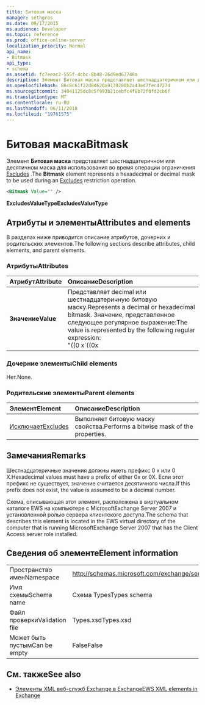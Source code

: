 ```yaml
---
title: Битовая маска
manager: sethgros
ms.date: 09/17/2015
ms.audience: Developer
ms.topic: reference
ms.prod: office-online-server
localization_priority: Normal
api_name:
- Bitmask
api_type:
- schema
ms.assetid: fc7eeac2-555f-4cbc-8b48-26d9ed67748a
description: Элемент Битовая маска представляет шестнадцатеричном или десятичном маска для использования во время операции ограничения Excludes.
ms.openlocfilehash: 86c8c61f22d8d620a9139280b2a43ed7fec4727d
ms.sourcegitcommit: 34041125dc8c5f993b21cebfc4f8b72f0fd2cb6f
ms.translationtype: MT
ms.contentlocale: ru-RU
ms.lasthandoff: 06/11/2018
ms.locfileid: "19761575"
---
```

# <a name="bitmask"></a><span data-ttu-id="f87db-103">Битовая маска</span><span class="sxs-lookup"><span data-stu-id="f87db-103">Bitmask</span></span>

<span data-ttu-id="f87db-104">Элемент **Битовая маска** представляет шестнадцатеричном или десятичном маска для использования во время операции ограничения [Excludes](excludes.md) .</span><span class="sxs-lookup"><span data-stu-id="f87db-104">The **Bitmask** element represents a hexadecimal or decimal mask to be used during an [Excludes](excludes.md) restriction operation.</span></span> 
  
```xml
<Bitmask Value="" />
```

<span data-ttu-id="f87db-105">**ExcludesValueType**</span><span class="sxs-lookup"><span data-stu-id="f87db-105">**ExcludesValueType**</span></span>

## <a name="attributes-and-elements"></a><span data-ttu-id="f87db-106">Атрибуты и элементы</span><span class="sxs-lookup"><span data-stu-id="f87db-106">Attributes and elements</span></span>

<span data-ttu-id="f87db-107">В разделах ниже приводится описание атрибутов, дочерних и родительских элементов.</span><span class="sxs-lookup"><span data-stu-id="f87db-107">The following sections describe attributes, child elements, and parent elements.</span></span>
  
### <a name="attributes"></a><span data-ttu-id="f87db-108">Атрибуты</span><span class="sxs-lookup"><span data-stu-id="f87db-108">Attributes</span></span>

|<span data-ttu-id="f87db-109">**Атрибут**</span><span class="sxs-lookup"><span data-stu-id="f87db-109">**Attribute**</span></span>|<span data-ttu-id="f87db-110">**Описание**</span><span class="sxs-lookup"><span data-stu-id="f87db-110">**Description**</span></span>|
|:-----|:-----|
|<span data-ttu-id="f87db-111">**Значение**</span><span class="sxs-lookup"><span data-stu-id="f87db-111">**Value**</span></span> | <span data-ttu-id="f87db-112">Представляет decimal или шестнадцатеричную битовую маску.</span><span class="sxs-lookup"><span data-stu-id="f87db-112">Represents a decimal or hexadecimal bitmask.</span></span> <span data-ttu-id="f87db-113">Значение, представленное следующее регулярное выражение:</span><span class="sxs-lookup"><span data-stu-id="f87db-113">The value is represented by the following regular expression:</span></span><br/><span data-ttu-id="f87db-114">"((0 x</span><span class="sxs-lookup"><span data-stu-id="f87db-114">\`((0x</span></span>|<span data-ttu-id="f87db-115">0x)[0-9A-Fa-f]\*)</span><span class="sxs-lookup"><span data-stu-id="f87db-115">0X)[0-9A-Fa-f]\*)</span></span>|<span data-ttu-id="f87db-116">([0-9] \*) ".</span><span class="sxs-lookup"><span data-stu-id="f87db-116">([0-9]\*)\`.</span></span><br/><br/><span data-ttu-id="f87db-117">Ниже приведены примеры шестнадцатеричные значения этого атрибута.</span><span class="sxs-lookup"><span data-stu-id="f87db-117">The following are examples of hexadecimal values for this attribute:</span></span><br/><span data-ttu-id="f87db-118">-0x12AF</span><span class="sxs-lookup"><span data-stu-id="f87db-118">- 0x12AF</span></span><br/><span data-ttu-id="f87db-119">-0X334AE</span><span class="sxs-lookup"><span data-stu-id="f87db-119">- 0X334AE</span></span><br/><br/><span data-ttu-id="f87db-120">Ниже приведены примеры decimal значения этого атрибута.</span><span class="sxs-lookup"><span data-stu-id="f87db-120">The following are examples of decimal values for this attribute:</span></span><br/><span data-ttu-id="f87db-121">-10</span><span class="sxs-lookup"><span data-stu-id="f87db-121">- 10</span></span><br/><span data-ttu-id="f87db-122">-255</span><span class="sxs-lookup"><span data-stu-id="f87db-122">- 255</span></span><br/><span data-ttu-id="f87db-123">-4562</span><span class="sxs-lookup"><span data-stu-id="f87db-123">- 4562</span></span> |
   
### <a name="child-elements"></a><span data-ttu-id="f87db-124">Дочерние элементы</span><span class="sxs-lookup"><span data-stu-id="f87db-124">Child elements</span></span>

<span data-ttu-id="f87db-125">Нет.</span><span class="sxs-lookup"><span data-stu-id="f87db-125">None.</span></span>
  
### <a name="parent-elements"></a><span data-ttu-id="f87db-126">Родительские элементы</span><span class="sxs-lookup"><span data-stu-id="f87db-126">Parent elements</span></span>

|<span data-ttu-id="f87db-127">**Элемент**</span><span class="sxs-lookup"><span data-stu-id="f87db-127">**Element**</span></span>|<span data-ttu-id="f87db-128">**Описание**</span><span class="sxs-lookup"><span data-stu-id="f87db-128">**Description**</span></span>|
|:-----|:-----|
|[<span data-ttu-id="f87db-129">Исключает</span><span class="sxs-lookup"><span data-stu-id="f87db-129">Excludes</span></span>](excludes.md) <br/> |<span data-ttu-id="f87db-130">Выполняет битовую маску свойства.</span><span class="sxs-lookup"><span data-stu-id="f87db-130">Performs a bitwise mask of the properties.</span></span>  <br/> |
   
## <a name="remarks"></a><span data-ttu-id="f87db-131">Замечания</span><span class="sxs-lookup"><span data-stu-id="f87db-131">Remarks</span></span>

<span data-ttu-id="f87db-132">Шестнадцатеричные значения должны иметь префикс 0 x или 0 X.</span><span class="sxs-lookup"><span data-stu-id="f87db-132">Hexadecimal values must have a prefix of either 0x or 0X.</span></span> <span data-ttu-id="f87db-133">Если этот префикс не существует, значение считается десятичного числа.</span><span class="sxs-lookup"><span data-stu-id="f87db-133">If this prefix does not exist, the value is assumed to be a decimal number.</span></span>
  
<span data-ttu-id="f87db-134">Схема, описывающая этот элемент, расположена в виртуальном каталоге EWS на компьютере с MicrosoftExchange Server 2007 и установленной ролью сервера клиентского доступа.</span><span class="sxs-lookup"><span data-stu-id="f87db-134">The schema that describes this element is located in the EWS virtual directory of the computer that is running MicrosoftExchange Server 2007 that has the Client Access server role installed.</span></span>
  
## <a name="element-information"></a><span data-ttu-id="f87db-135">Сведения об элементе</span><span class="sxs-lookup"><span data-stu-id="f87db-135">Element information</span></span>

|||
|:-----|:-----|
|<span data-ttu-id="f87db-136">Пространство имен</span><span class="sxs-lookup"><span data-stu-id="f87db-136">Namespace</span></span>  <br/> |http://schemas.microsoft.com/exchange/services/2006/types  <br/> |
|<span data-ttu-id="f87db-137">Имя схемы</span><span class="sxs-lookup"><span data-stu-id="f87db-137">Schema name</span></span>  <br/> |<span data-ttu-id="f87db-138">Схема Types</span><span class="sxs-lookup"><span data-stu-id="f87db-138">Types schema</span></span>  <br/> |
|<span data-ttu-id="f87db-139">Файл проверки</span><span class="sxs-lookup"><span data-stu-id="f87db-139">Validation file</span></span>  <br/> |<span data-ttu-id="f87db-140">Types.xsd</span><span class="sxs-lookup"><span data-stu-id="f87db-140">Types.xsd</span></span>  <br/> |
|<span data-ttu-id="f87db-141">Может быть пустым</span><span class="sxs-lookup"><span data-stu-id="f87db-141">Can be empty</span></span>  <br/> |<span data-ttu-id="f87db-142">False</span><span class="sxs-lookup"><span data-stu-id="f87db-142">False</span></span>  <br/> |
   
## <a name="see-also"></a><span data-ttu-id="f87db-143">См. также</span><span class="sxs-lookup"><span data-stu-id="f87db-143">See also</span></span>

- [<span data-ttu-id="f87db-144">Элементы XML веб-служб Exchange в Exchange</span><span class="sxs-lookup"><span data-stu-id="f87db-144">EWS XML elements in Exchange</span></span>](ews-xml-elements-in-exchange.md)


